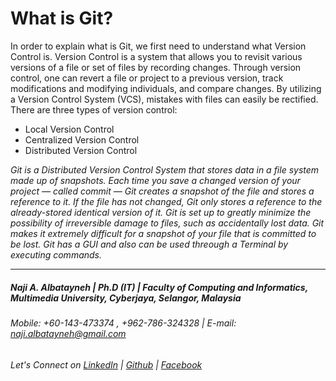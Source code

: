 # What is Git?
In order to explain what is Git, we first need to understand what Version Control is. Version Control is a system that allows you to revisit various versions of a file or set of files by recording changes. Through version control, one can revert a file or project to a previous version, track modifications and modifying individuals, and compare changes. By utilizing a Version Control System (VCS), mistakes with files can easily be rectified.
There are three types of version control:
- Local Version Control
- Centralized Version Control 
- Distributed Version Control

*Git is a Distributed Version Control System that stores data in a file system made up of snapshots. Each time you save a changed version of your project — called commit — Git creates a snapshot of the file and stores a reference to it. If the file has not changed, Git only stores a reference to the already-stored identical version of it.*
*Git is set up to greatly minimize the possibility of irreversible damage to files, such as accidentally lost data. Git makes it extremely difficult for a snapshot of your file that is committed to be lost.*
*Git has a GUI and also can be used threough a Terminal by executing commands.*


________________________________________________________
##### Naji A. Albatayneh | Ph.D (IT) | Faculty of Computing and Informatics, Multimedia University, Cyberjaya, Selangor, Malaysia

###### Mobile: +60-143-473374 , +962-786-324328 | E-mail: naji.albatayneh@gmail.com

###### Let's Connect on [LinkedIn](https://www.linkedin.com/in/naji-a-albatayneh/) | [Github](https://github.com/naji-albatayneh) | [Facebook](https://web.facebook.com/naji.albatayneh/)

